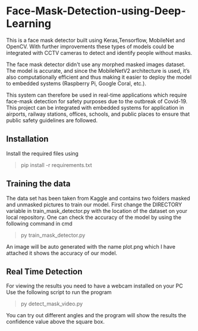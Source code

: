 # Face-Mask-Detection-using-Deep-Learning
This is a face mask detector built using Keras,Tensorflow, MobileNet and OpenCV.
With further improvements these types of models could be integrated with CCTV cameras to detect and identify people without masks.

The face mask detector didn't use any morphed masked images dataset. The model is accurate, and since the MobileNetV2 architecture is used, it’s also computationally efficient and thus making it easier to deploy the model to embedded systems (Raspberry Pi, Google Coral, etc.).

This system can therefore be used in real-time applications which require face-mask detection for safety purposes due to the outbreak of Covid-19. This project can be integrated with embedded systems for application in airports, railway stations, offices, schools, and public places to ensure that public safety guidelines are followed.


## Installation
Install the required files using 
>pip install -r requirements.txt 
## Training the data
The data set has been taken from Kaggle and contains two folders masked and unmasked pictures to train our model.
First change the DIRECTORY variable in train_mask_detector.py with the location of the dataset on your local repository.
One can check the accuracy of the model by using the following command in cmd
> py train_mask_detector.py

An image will be auto generated with the name plot.png which I have attached it shows the accuracy of our model.
## Real Time Detection
For viewing the results you need to have a webcam installed on your PC
Use the following script to run the program
> py detect_mask_video.py

You can try out different angles and the program will show the results the confidence value above the square box.
